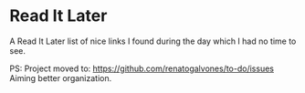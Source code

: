 # Read It Later
A Read It Later list of nice links I found during the day which I had no time to see. 

PS: Project moved to:
https://github.com/renatogalvones/to-do/issues
Aiming better organization.
